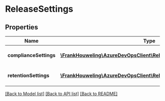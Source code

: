 # ReleaseSettings

## Properties
Name | Type | Description | Notes
------------ | ------------- | ------------- | -------------
**complianceSettings** | [**\FrankHouweling\AzureDevOpsClient\Release\Model\ComplianceSettings**](ComplianceSettings.md) | Release Compliance settings. | [optional] 
**retentionSettings** | [**\FrankHouweling\AzureDevOpsClient\Release\Model\RetentionSettings**](RetentionSettings.md) | Release retention settings. | [optional] 

[[Back to Model list]](../README.md#documentation-for-models) [[Back to API list]](../README.md#documentation-for-api-endpoints) [[Back to README]](../README.md)


